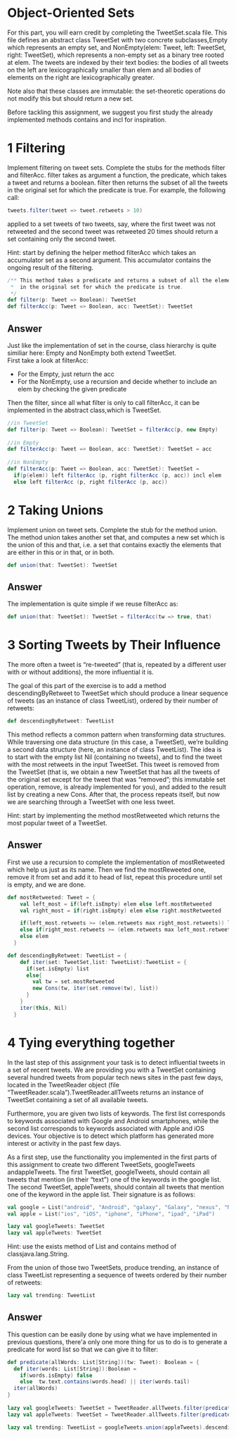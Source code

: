 # Object-Oriented Sets

For this part, you will earn credit by completing the TweetSet.scala file. This file defines an abstract class TweetSet with two concrete subclasses,Empty which represents an empty set, and NonEmpty(elem: Tweet, left: TweetSet, right: TweetSet), which represents a non-empty set as a binary tree rooted at elem. The tweets are indexed by their text bodies: the bodies of all tweets on the left are lexicographically smaller than elem and all bodies of elements on the right are lexicographically greater.

Note also that these classes are immutable: the set-theoretic operations do not modify this but should return a new set.

Before tackling this assignment, we suggest you first study the already implemented methods contains and incl for inspiration.

# 1 Filtering

Implement filtering on tweet sets. Complete the stubs for the methods filter and filterAcc. filter takes as argument a function, the predicate, which takes a tweet and returns a boolean. filter then returns the subset of all the tweets in the original set for which the predicate is true. For example, the following call:
```scala
tweets.filter(tweet => tweet.retweets > 10)
```
applied to a set tweets of two tweets, say, where the first tweet was not retweeted and the second tweet was retweeted 20 times should return a set containing only the second tweet.

Hint: start by defining the helper method filterAcc which takes an accumulator set as a second argument. This accumulator contains the ongoing result of the filtering.
```scala
/** This method takes a predicate and returns a subset of all the elements
 *  in the original set for which the predicate is true.
 */
def filter(p: Tweet => Boolean): TweetSet
def filterAcc(p: Tweet => Boolean, acc: TweetSet): TweetSet
```

## Answer
Just like the implementation of set in the course, class hierarchy is quite similiar here: Empty and NonEmpty both extend TweetSet.  
First take a look at filterAcc: 
* For the Empty, just return the acc
* For the NonEmpty, use a recursion and decide whether to include an elem by checking the given predicate  

Then the filter, since all what filter is only to call filterAcc, it can be implemented in the abstract class,which is TweetSet.
```scala    
//in TweetSet
def filter(p: Tweet => Boolean): TweetSet = filterAcc(p, new Empty)
  
//in Empty
def filterAcc(p: Tweet => Boolean, acc: TweetSet): TweetSet = acc
  
//in NonEmpty
def filterAcc(p: Tweet => Boolean, acc: TweetSet): TweetSet =
  if(p(elem)) left filterAcc (p, right filterAcc (p, acc)) incl elem
  else left filterAcc (p, right filterAcc (p, acc))
```

# 2 Taking Unions
Implement union on tweet sets. Complete the stub for the method union. The method union takes another set that, and computes a new set which is the union of this and that, i.e. a set that contains exactly the elements that are either in this or in that, or in both.
```scala    
def union(that: TweetSet): TweetSet
```
## Answer
The implementation is quite simple if we reuse filterAcc as:
```scala    
def union(that: TweetSet): TweetSet = filterAcc(tw => true, that)
```

# 3 Sorting Tweets by Their Influence
The more often a tweet is “re-tweeted” (that is, repeated by a different user with or without additions), the more influential it is.

The goal of this part of the exercise is to add a method descendingByRetweet to TweetSet which should produce a linear sequence of tweets (as an instance of class TweetList), ordered by their number of retweets:
```scala    
def descendingByRetweet: TweetList
```
This method reflects a common pattern when transforming data structures. While traversing one data structure (in this case, a TweetSet), we’re building a second data structure (here, an instance of class TweetList). The idea is to start with the empty list Nil (containing no tweets), and to find the tweet with the most retweets in the input TweetSet. This tweet is removed from the TweetSet (that is, we obtain a new TweetSet that has all the tweets of the original set except for the tweet that was “removed”; this immutable set operation, remove, is already implemented for you), and added to the result list by creating a new Cons. After that, the process repeats itself, but now we are searching through a TweetSet with one less tweet.

Hint: start by implementing the method mostRetweeted which returns the most popular tweet of a TweetSet.
## Answer
First we use a recursion to complete the implementation of mostRetweeted which help us just as its name.  Then we find the mostReweeted one, remove it from set and add it to head of list, repeat this procedure until set is empty, and we are done.
```scala    
def mostRetweeted: Tweet = {
    val left_most = if(left.isEmpty) elem else left.mostRetweeted
    val right_most = if(right.isEmpty) elem else right.mostRetweeted

    if(left_most.retweets >= (elem.retweets max right_most.retweets)) left_most
    else if(right_most.retweets >= (elem.retweets max left_most.retweets)) right_most
    else elem
  }

def descendingByRetweet: TweetList = {
    def iter(set: TweetSet,list: TweetList):TweetList = {
      if(set.isEmpty) list
      else{
        val tw = set.mostRetweeted
        new Cons(tw, iter(set.remove(tw), list))
      }
    }
    iter(this, Nil)
  }
```
# 4 Tying everything together
In the last step of this assignment your task is to detect influential tweets in a set of recent tweets. We are providing you with a TweetSet containing several hundred tweets from popular tech news sites in the past few days, located in the TweetReader object (file “TweetReader.scala”).TweetReader.allTweets returns an instance of TweetSet containing a set of all available tweets.

Furthermore, you are given two lists of keywords. The first list corresponds to keywords associated with Google and Android smartphones, while the second list corresponds to keywords associated with Apple and iOS devices. Your objective is to detect which platform has generated more interest or activity in the past few days.

As a first step, use the functionality you implemented in the first parts of this assignment to create two different TweetSets, googleTweets andappleTweets. The first TweetSet, googleTweets, should contain all tweets that mention (in their “text”) one of the keywords in the google list. The second TweetSet, appleTweets, should contain all tweets that mention one of the keyword in the apple list. Their signature is as follows:
```scala    
val google = List("android", "Android", "galaxy", "Galaxy", "nexus", "Nexus")
val apple = List("ios", "iOS", "iphone", "iPhone", "ipad", "iPad")

lazy val googleTweets: TweetSet
lazy val appleTweets: TweetSet
```
Hint: use the exists method of List and contains method of classjava.lang.String.

From the union of those two TweetSets, produce trending, an instance of class TweetList representing a sequence of tweets ordered by their number of retweets:
```scala    
lazy val trending: TweetList
```
## Answer
This question can be easily done by using what we have implemented in previous questions, there'a only one more thing for us to do is to generate a predicate for word list so that we can give it to filter:
```scala    
def predicate(allWords: List[String])(tw: Tweet): Boolean = {
  def iter(words: List[String]):Boolean =
    if(words.isEmpty) false
    else  tw.text.contains(words.head) || iter(words.tail)
  iter(allWords)
}
  
lazy val googleTweets: TweetSet = TweetReader.allTweets.filter(predicate(google))
lazy val appleTweets: TweetSet = TweetReader.allTweets.filter(predicate(apple))

lazy val trending: TweetList = googleTweets.union(appleTweets).descendingByRetweet
```
